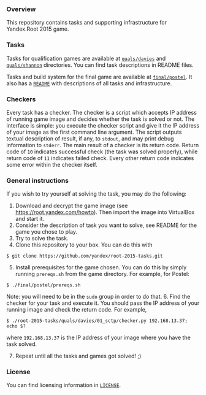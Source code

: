 ### Overview

This repository contains tasks and supporting infrastructure for
Yandex.Root 2015 game.

### Tasks

Tasks for qualification games are available at [`quals/davies`](quals/davies)
and [`quals/shannon`](quals/shannon) directories. You can find task descriptions
in README files.

Tasks and build system for the final game are available at
[`final/postel`](final/postel). It also has a [`README`](final/postel/README.md)
with descriptions of all tasks and infrastructure.


### Checkers

Every task has a checker. The checker is a script which accepts IP address of
running game image and decides whether the task is solved or not. The interface
is simple: you execute the checker script and give it the IP address of
your image as the first command line argument. The script outputs textual
description of result, if any, to `stdout`, and may print debug information to
`stderr`. The main result of a checker is its return code. Return code of `10`
indicates successful check (the task was solved properly), while return code of
`11` indicates failed check. Every other return code indicates some error within
the checker itself.


### General instructions

If you wish to try yourself at solving the task, you may do the following:

1. Download and decrypt the game image (see https://root.yandex.com/howto).
   Then import the image into VirtualBox and start it.
2. Consider the description of task you want to solve, see README for the
   game you chose to play.
3. Try to solve the task.
4. Clone this repository to your box. You can do this with

 ```
 $ git clone https://github.com/yandex/root-2015-tasks.git
 ```

5. Install prerequisites for the game chosen. You can do this by simply running
   `prereqs.sh` from the game directory. For example, for Postel:

 ```
 $ ./final/postel/prereqs.sh
 ```
  Note: you will need to be in the `sudo` group in order to do that.
6. Find the checker for your task and execute it. You should pass
   the IP address of your running image and check the return code. For example,

 ```
 $ ./root-2015-tasks/quals/davies/01_sctp/checker.py 192.168.13.37; echo $?
 ```
 where `192.168.13.37` is the IP address of your image where you have the
 task solved.

7. Repeat until all the tasks and games got solved! ;)


### License
You can find licensing information in [`LICENSE`](LICENSE).
